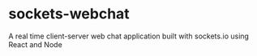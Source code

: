 # sockets-webchat
A real time client-server web chat application built with sockets.io using React and Node
